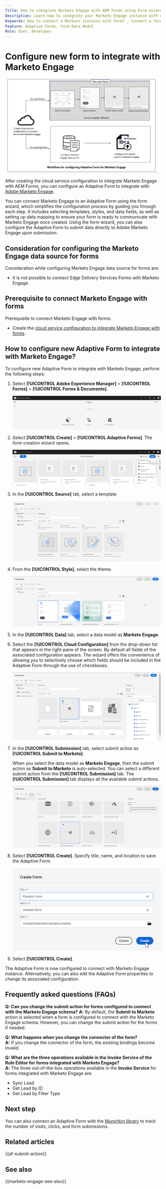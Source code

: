 ```yaml
---
Title: How to integrate Marketo Engage with AEM Forms using Form wizard?
Description: Learn how to integrate your Marketo Engage instance with AEM Forms using form wizard.
Keywords: How to connect a Marketo instance with form? , Connect a form to Marketo, Integrate a form with Marketo Engage, Integrate an Adaptive Form with a Marketo instance. 
Feature: Adaptive Forms, Form Data Model
Role: User, Developer
---
```


# Configure new form to integrate with Marketo Engage 

![Workflow](/help/forms/assets/workflow-marketo-4.png)

After creating the cloud service configuration to integrate Marketo Engage with AEM Forms, you can configure an Adaptive Form to integrate with [Adobe Marketo Engage](https://experienceleague.adobe.com/en/docs/marketo/using/home). 

You can connect Marketo Engage to an Adaptive Form using the form wizard, which simplifies the configuration process by guiding you through each step. It includes selecting templates, styles, and data fields, as well as setting up data mapping to ensure your form is ready to communicate with Marketo Engage once created. Using the form wizard, you can also configure the Adaptive Form to submit data directly to Adobe Marketo Engage upon submission.

## Consideration for configuring the Marketo Engage data source for forms

Consideration while configuring Marketo Engage data source for forms are:

* It is not possible to connect Edge Delivery Services Forms with Marketo Engage.

## Prerequisite to connect Marketo Engage with forms

Prerequisite to connect Marketo Engage with forms:

* Create the [cloud service configuration to integrate Marketo Engage with forms](/help/forms/integrate-form-to-marketo-engage.md).

## How to configure new Adaptive Form to integrate with Marketo Engage?

To configure new Adaptive Form to integrate with Marketo Engage, perform the following steps:

1. Select **[!UICONTROL Adobe Experience Manager]** &gt; **[!UICONTROL Forms]** &gt; **[!UICONTROL Forms & Documents]**.

    ![Select Forms and Documents](/help/forms/assets/select-forms.png)

1. Select **[!UICONTROL Create]**  &gt; **[!UICONTROL Adaptive Forms]**. The form creation wizard opens. 

    ![Select AF](/help/forms/assets/select-create-forms.png)

1. In the **[!UICONTROL Source]** tab, select a template 

    ![Select Templates](/help/forms/assets/select-template.png)

1. From the **[!UICONTROL Style]**, select the theme.

    ![Select Theme](/help/forms/assets/select-form-theme.png)


1. In the **[!UICONTROL Data]** tab, select a data model as **Marketo Engage**.

1. Select the **[!UICONTROL Cloud Configuration]** from the drop-down list that appears in the right-pane of the screen. 
    By default all fields of the associated configuration appears. The wizard offers the convenience of allowing you to selectively choose which fields should be included in the Adaptive Form through the use of checkboxes. 

    ![Select Data Model](/help/forms/assets/select-marketo-data.png)

1. In the **[!UICONTROL Submission]** tab, select submit action as **[!UICONTROL Submit to Marketo]**.

    When you select the data model as **Marketo Engage**, then the submit action as **Submit to Marketo**  is auto-selected. You can select a different submit action from the **[!UICONTROL Submission]** tab. The **[!UICONTROL Submission]** tab displays all the available submit actions.

    ![Submit to Marketo engage](/help/forms/assets/select-marketo-engage.png)

1. Select **[!UICONTROL Create]**. Specify title, name, and location to save the Adaptive Form.

    ![Create Form](/help/forms/assets/create-marketo-form.png)

1. Select **[!UICONTROL Create]**.

The Adaptive Form is now configured to connect with Marketo Engage instance. Alternatively, you can also edit the Adaptive Form properties to change its associated configuration.

## Frequently asked questions (FAQs)

**Q: Can you change the submit action for forms configured to connect with the Marketo Engage schema?** 
    **A:** By default, the **Submit to Marketo** action is selected when a form is configured to connect with the Marketo Engage schema. However, you can change the submit action for the forms if needed.


**Q: What happens when you change the connector of the form?**  
    **A:** If you change the connector of the form, the existing bindings become invalid.

**Q: What are the three operations available in the Invoke Service of the Rule Editor for forms integrated with Marketo Engage?**  
    **A:** The three out-of-the-box operations available in the **Invoke Service** for forms integrated with Marketo Engage are:
* Sync Lead
* Get Lead by ID
* Get Lead by Filter Type

## Next step

You can also connect an Adaptive Form with the [Munchkin library](https://experienceleague.adobe.com/en/docs/marketo/using/product-docs/administration/setup/munchkin) to track the number of visits, clicks, and form submissions.

## Related articles

{{af-submit-action}}

## See also

{{marketo-engage-see-also}}
